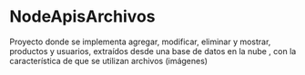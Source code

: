 # NodeApisArchivos

Proyecto donde se implementa agregar, modificar, eliminar y mostrar, productos y usuarios, extraídos desde una base de datos en la nube , con la característica de que se utilizan archivos (imágenes)
